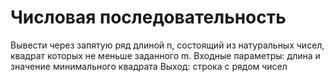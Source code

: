 # Числовая последовательность
Вывести через запятую ряд длиной n, состоящий из натуральных чисел, квадрат которых не меньше заданного m.
Входные параметры: длина и значение минимального квадрата
Выход: строка с рядом чисел